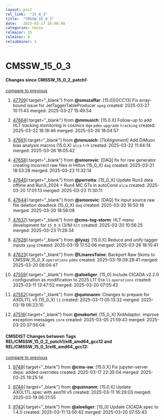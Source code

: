 ```yaml
---
layout: post
rel_link:  "15_0_3"
title:  "CMSSW_15_0_3"
date:   2025-03-27 16:00:48
categories: cmssw
relmajor: 15
relminor: 0
relsubminor: 3
---
```


# CMSSW_15_0_3
#### Changes since CMSSW_15_0_2_patch1:
[compare to previous](https://github.com/cms-sw/cmssw/compare/CMSSW_15_0_2_patch1...CMSSW_15_0_3)



1. [47709](http://github.com/cms-sw/cmssw/pull/47709){:target="_blank"}  from **@smuzaffar**: [15.0][GCC13] Fix array-bound issue for JetTaggerTableProducer `xpog` created: 2025-03-27 10:11:43 merged: 2025-03-27 15:49:54

2. [47664](http://github.com/cms-sw/cmssw/pull/47664){:target="_blank"}  from **@mmusich**: [15.0.X] Follow-up to add HLT tracking monitoring in cosmics `dqm` `pdmv` `upgrade` `tracking` created: 2025-03-22 16:18:46 merged: 2025-03-26 18:04:57

3. [47661](http://github.com/cms-sw/cmssw/pull/47661){:target="_blank"}  from **@mmusich**: [TkAlignment] Add DiMuon bias analysis macros (15.0.X) `alca` `trk` created: 2025-03-22 11:44:14 merged: 2025-03-26 18:05:42

4. [47658](http://github.com/cms-sw/cmssw/pull/47658){:target="_blank"}  from **@smorovic**: [DAQ] fix for raw generator creating incorrect raw files in Hilton (15_0_X) `daq` created: 2025-03-21 18:53:28 merged: 2025-03-23 11:32:14

5. [47645](http://github.com/cms-sw/cmssw/pull/47645){:target="_blank"}  from **@perrotta**: [15_0_X] Update Run3 data offline and Run3_2024 + Run4 MC GTs in autoCond `alca` created: 2025-03-20 17:01:13 merged: 2025-03-23 11:30:11

6. [47644](http://github.com/cms-sw/cmssw/pull/47644){:target="_blank"}  from **@smorovic**: [DAQ] fix input source raw file deletion deadlock (15_0_X) `daq` created: 2025-03-20 16:50:18 merged: 2025-03-20 18:56:08

7. [47637](http://github.com/cms-sw/cmssw/pull/47637){:target="_blank"}  from **@cms-tsg-storm**: HLT menu development for `15_0_X` (3/N) `hlt` created: 2025-03-20 10:56:25 merged: 2025-03-23 11:28:34

8. [47628](http://github.com/cms-sw/cmssw/pull/47628){:target="_blank"}  from **@lyazj**: [15.0.X] Reduce and unify tagger inputs `xpog` created: 2025-03-19 17:52:06 merged: 2025-03-26 18:10:41

9. [47623](http://github.com/cms-sw/cmssw/pull/47623){:target="_blank"}  from **@LinaresToine**: Backport Raw Skims to CMSSW_15_0_X `operations` `pdmv` created: 2025-03-19 09:29:41 merged: 2025-03-20 08:04:47

10. [47559](http://github.com/cms-sw/cmssw/pull/47559){:target="_blank"}  from **@aloeliger**: [15_0] Include CICADA v2.2.0 configuration as modification to 2025 L1T Era `l1` `operations` created: 2025-03-11 13:47:52 merged: 2025-03-20 07:55:43

11. [47552](http://github.com/cms-sw/cmssw/pull/47552){:target="_blank"}  from **@quinnanm**: Changes to prepare for AXOL1TL v5 (15_0_X) `l1` created: 2025-03-11 05:13:32 merged: 2025-03-19 06:23:10

12. [47516](http://github.com/cms-sw/cmssw/pull/47516){:target="_blank"}  from **@makortel**: [15_0_X] XrdAdaptor: improve exception messages `core` created: 2025-03-05 21:59:43 merged: 2025-03-20 07:56:04

#### CMSDIST Changes between Tags REL/CMSSW_15_0_2_patch1/el8_amd64_gcc12 and REL/CMSSW_15_0_3/el8_amd64_gcc12:
[compare to previous](https://github.com/cms-sw/cmsdist/compare/REL/CMSSW_15_0_2_patch1/el8_amd64_gcc12...REL/CMSSW_15_0_3/el8_amd64_gcc12)



1. [9749](http://github.com/cms-sw/cmsdist/pull/9749){:target="_blank"}  from **@cms-sw**: [15.0.X] Fix jupyter-server deps: added overrides created: 2025-03-17 22:35:04 merged: 2025-03-25 19:25:14

2. [9744](http://github.com/cms-sw/cmsdist/pull/9744){:target="_blank"}  from **@quinnanm**: [15.0.X] Update AXOL1TL.spec with axol1tl v5 created: 2025-03-11 16:29:03 merged: 2025-03-19 06:21:55

3. [9743](http://github.com/cms-sw/cmsdist/pull/9743){:target="_blank"}  from **@aloeliger**: [15_0] Update CICADA.spec to 1.4.0 created: 2025-03-11 13:56:42 merged: 2025-03-20 07:55:43
